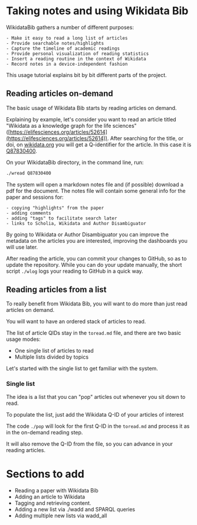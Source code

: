 # Taking notes and using Wikidata Bib

WikidataBib gathers a number of different purposes:

    - Make it easy to read a long list of articles
    - Provide searchable notes/highlights
    - Capture the timeline of academic readings
    - Provide personal visualization of reading statistics
    - Insert a reading routine in the context of Wikidata
    - Record notes in a device-independent fashion

This usage tutorial explains bit by bit  different parts of the project. 

## Reading articles on-demand

The basic usage of Wikidata Bib starts by reading articles on demand. 

Explaining by example, let's consider you want to read  an article titled "Wikidata as a knowledge graph for the life sciences" ([https://elifesciences.org/articles/52614](https://elifesciences.org/articles/52614)). 
After searching for the title, or doi, on [wikidata.org](https://wikidata.org) you will get a Q-identifier for the article.
In this case it is  [Q87830400](https://www.wikidata.org/wiki/Q87830400).

On your WikidataBib directory, in the command line, run: 

```bash
./wread Q87830400
```

The system will open a markdown notes file and (if possible) download a pdf for the document.
The notes file will contain some general info for the paper and sessions for:
    
    - copying "highlights" from the paper
    - adding comments 
    - adding "tags" to facilitate search later
    - links to Scholia, Wikidata and Author Disambiguator 

By going to Wikidata or Author Disambiguator you can improve the metadata on the articles you are interested, improving the dashboards you will use later. 

After reading the article, you can commit your changes to GitHub, so as to update the repository. 
While you can do your update manually, the short script `./wlog` logs your reading to GitHub in a quick way. 

## Reading articles from a list

To really benefit from Wikidata Bib, you will want to do more than just read articles on demand.

You will want to have an ordered stack of articles to read. 

The list of article QIDs stay in the `toread.md` file, and there are two basic usage modes:

- One single list of articles to read
- Multiple lists divided by topics 

Let's started with the single list to get familiar with the system. 

### Single list

The idea is a list that you can "pop" articles out whenever you sit down to read. 

To populate the list, just add the Wikidata Q-ID of your articles of interest

The code `./pop` will look for the first Q-ID in the `toread.md` and process it as in the on-demand reading step. 

It will also remove the Q-ID from the file, so you can advance in your reading articles.


# Sections to add

- Reading a paper with Wikidata Bib
- Adding an article to Wikidata
- Tagging and retrieving content. 
- Adding a new list via ./wadd and SPARQL queries
- Adding multiple new lists via wadd_all
